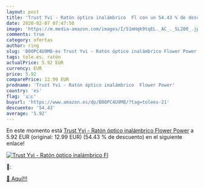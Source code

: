 ```yaml
---
layout: post
title: 'Trust Yvi - Ratón óptico inalámbrico  Fl con un 54.43 % de descuento'
date: 2020-02-07 07:47:50
image: 'https://m.media-amazon.com/images/I/51mHqk9tqEL._AC_._SL200_.jpg'
comments: true
category: ofertas
author: ring
slug: 'B00PC4U9M8-es Trust Yvi - Ratón óptico inalámbrico Flower Power'
tags: tole.es, ratón
actualPrice: 5.92 EUR
currency: EUR
price: 5.92
comparePrice: 12.99 EUR
prodname: 'Trust Yvi - Ratón óptico inalámbrico  Flower Power'
country: 'es'
flag: '🇪🇸'
buyurl: 'https://www.amazon.es/dp/B00PC4U9M8/?tag=tolees-21'
descuento: '54.43'
average: '5.92'
---
```


En este momento está [Trust Yvi - Ratón óptico inalámbrico  Flower Power](https://www.amazon.es/dp/B00PC4U9M8/?tag=tolees-21) a 5.92 EUR (original: 12.99 EUR) (54.43 %  de descuento) en el siguiente enlace!

[![Trust Yvi - Ratón óptico inalámbrico  Fl](https://m.media-amazon.com/images/I/51mHqk9tqEL._AC_._SL200_.jpg)](https://www.amazon.es/dp/B00PC4U9M8/?tag=tolees-21)

🔎:


[🛒 Aquí!!!](https://www.amazon.es/dp/B00PC4U9M8/?tag=tolees-21)
